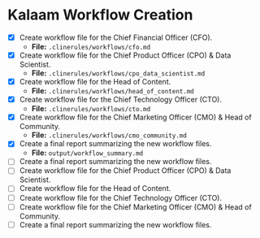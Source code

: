 # Kalaam Workflow Creation

- [x] Create workflow file for the Chief Financial Officer (CFO).
  - **File:** `.clinerules/workflows/cfo.md`
- [x] Create workflow file for the Chief Product Officer (CPO) & Data Scientist.
  - **File:** `.clinerules/workflows/cpo_data_scientist.md`
- [x] Create workflow file for the Head of Content.
  - **File:** `.clinerules/workflows/head_of_content.md`
- [x] Create workflow file for the Chief Technology Officer (CTO).
  - **File:** `.clinerules/workflows/cto.md`
- [x] Create workflow file for the Chief Marketing Officer (CMO) & Head of Community.
  - **File:** `.clinerules/workflows/cmo_community.md`
- [x] Create a final report summarizing the new workflow files.
  - **File:** `output/workflow_summary.md`
- [ ] Create a final report summarizing the new workflow files.
- [ ] Create workflow file for the Chief Product Officer (CPO) & Data Scientist.
- [ ] Create workflow file for the Head of Content.
- [ ] Create workflow file for the Chief Technology Officer (CTO).
- [ ] Create workflow file for the Chief Marketing Officer (CMO) & Head of Community.
- [ ] Create a final report summarizing the new workflow files.
